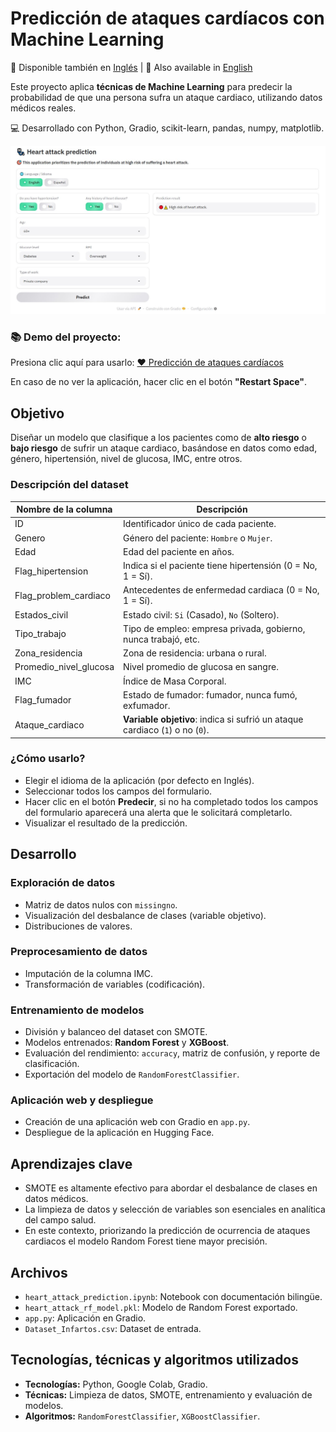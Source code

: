 # Predicción de ataques cardíacos con Machine Learning

📌 Disponible también en [Inglés](README.md) | 📌 Also available in [English](README.md)

Este proyecto aplica **técnicas de Machine Learning** para predecir la probabilidad de que una persona sufra un ataque cardiaco, utilizando datos médicos reales.

💻 Desarrollado con Python, Gradio, scikit-learn, pandas, numpy, matplotlib.

![](application.jpg)

### **📚 Demo del proyecto:** 
Presiona clic aquí para usarlo: [:heart: Predicción de ataques cardíacos](https://huggingface.co/spaces/diegosruiz18/heart-attack-prediction)  

En caso de no ver la aplicación, hacer clic en el botón **"Restart Space"**.

## Objetivo

Diseñar un modelo que clasifique a los pacientes como de **alto riesgo** o **bajo riesgo** de sufrir un ataque cardiaco, basándose en datos como edad, género, hipertensión, nivel de glucosa, IMC, entre otros.

### Descripción del dataset

| Nombre de la columna   | Descripción                                      |
|------------------------|----------------------------------------------------------------------------|
| ID                     | Identificador único de cada paciente.                                           |
| Genero                 | Género del paciente: `Hombre` o `Mujer`.                        |
| Edad                   | Edad del paciente en años.                                                      |
| Flag_hipertension      | Indica si el paciente tiene hipertensión (0 = No, 1 = Sí).                      |
| Flag_problem_cardiaco  | Antecedentes de enfermedad cardiaca (0 = No, 1 = Sí).                           |
| Estados_civil          | Estado civil: `Si` (Casado), `No` (Soltero).                               |
| Tipo_trabajo           | Tipo de empleo: empresa privada, gobierno, nunca trabajó, etc.                  |
| Zona_residencia        | Zona de residencia: urbana o rural.                                             |
| Promedio_nivel_glucosa | Nivel promedio de glucosa en sangre.                                            |
| IMC                    | Índice de Masa Corporal.                                                        |
| Flag_fumador           | Estado de fumador: fumador, nunca fumó, exfumador.                              |
| Ataque_cardiaco        | **Variable objetivo**: indica si sufrió un ataque cardiaco (`1`) o no (`0`).   |

### ¿Cómo usarlo?

- Elegir el idioma de la aplicación (por defecto en Inglés).
- Seleccionar todos los campos del formulario.
- Hacer clic en el botón **Predecir**, si no ha completado todos los campos del formulario aparecerá una alerta que le solicitará completarlo.
- Visualizar el resultado de la predicción.

## Desarrollo

### **Exploración de datos**
- Matriz de datos nulos con `missingno`.
- Visualización del desbalance de clases (variable objetivo). 
- Distribuciones de valores.

### **Preprocesamiento de datos**
- Imputación de la columna IMC.
- Transformación de variables (codificación).  

### **Entrenamiento de modelos**
- División y balanceo del dataset con SMOTE.  
- Modelos entrenados: **Random Forest** y **XGBoost**.  
- Evaluación del rendimiento: `accuracy`, matriz de confusión, y reporte de clasificación.
- Exportación del modelo de `RandomForestClassifier`.
  
### **Aplicación web y despliegue**
- Creación de una aplicación web con Gradio en ```app.py```.
- Despliegue de la aplicación en Hugging Face.

## Aprendizajes clave
- SMOTE es altamente efectivo para abordar el desbalance de clases en datos médicos. 
- La limpieza de datos y selección de variables son esenciales en analítica del campo salud.
- En este contexto, priorizando la predicción de ocurrencia de ataques cardiacos el modelo Random Forest tiene mayor precisión.

## Archivos
- `heart_attack_prediction.ipynb`: Notebook con documentación bilingüe.
- `heart_attack_rf_model.pkl`: Modelo de Random Forest exportado.
- `app.py`: Aplicación en Gradio.
- `Dataset_Infartos.csv`: Dataset de entrada.

## Tecnologías, técnicas y algoritmos utilizados
- **Tecnologías:** Python, Google Colab, Gradio.
- **Técnicas:** Limpieza de datos, SMOTE, entrenamiento y evaluación de modelos. 
- **Algoritmos:** `RandomForestClassifier`, `XGBoostClassifier`.
